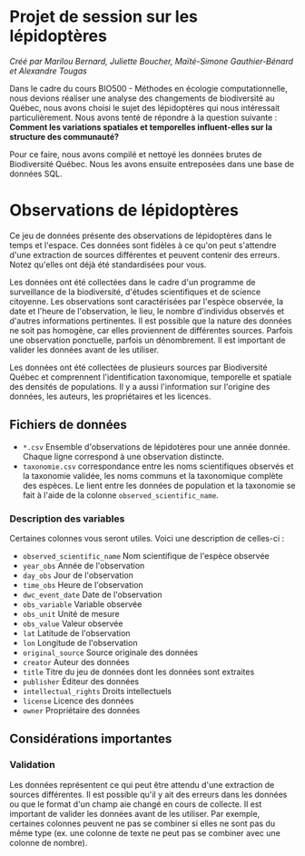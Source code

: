# Projet de session sur les lépidoptères
_Créé par Marilou Bernard, Juliette Boucher, Maïté-Simone Gauthier-Bénard et Alexandre Tougas_

Dans le cadre du cours BIO500 - Méthodes en écologie computationnelle, nous devions réaliser une analyse des changements de biodiversité au Québec,
nous avons choisi le sujet des lépidoptères qui nous intéressait particulièrement. Nous avons tenté de répondre à la question suivante :
**Comment les variations spatiales et temporelles influent-elles sur la structure des communauté?**


Pour ce faire, nous avons compilé et nettoyé les données brutes de Biodiversité Québec. Nous les avons ensuite entreposées dans une base de données
SQL.




# Observations de lépidoptères

Ce jeu de données présente des observations de lépidoptères dans le temps et l'espace. Ces données sont fidèles à ce qu'on peut s'attendre d'une extraction de sources différentes et peuvent contenir des erreurs. Notez qu'elles ont déjà été standardisées pour vous.

Les données ont été collectées dans le cadre d'un programme de surveillance de la biodiversité, d'études scientifiques et de science citoyenne. Les observations sont caractérisées par l'espèce observée, la date et l'heure de l'observation, le lieu, le nombre d'individus observés et d'autres informations pertinentes. Il est possible que la nature des données ne soit pas homogène, car elles proviennent de différentes sources. Parfois une observation ponctuelle, parfois un dénombrement. Il est important de valider les données avant de les utiliser.

Les données ont été collectées de plusieurs sources par Biodiversité Québec et comprennent l'identification taxonomique, temporelle et spatiale des densités de populations. Il y a aussi l'information sur l'origine des données, les auteurs, les propriétaires et les licences.


## Fichiers de données

- `*.csv` Ensemble d'observations de lépidotères pour une année donnée. Chaque ligne correspond à une observation distincte.
- `taxonomie.csv` correspondance entre les noms scientifiques observés et la taxonomie validée, les noms communs et la taxonomique complète des espèces. Le lient entre les données de population et la taxonomie se fait à l'aide de la colonne `observed_scientific_name`.

### Description des variables

Certaines colonnes vous seront utiles. Voici une description de celles-ci :

- `observed_scientific_name` Nom scientifique de l'espèce observée
- `year_obs` Année de l'observation
- `day_obs` Jour de l'observation
- `time_obs` Heure de l'observation
- `dwc_event_date` Date de l'observation
- `obs_variable` Variable observée
- `obs_unit` Unité de mesure
- `obs_value` Valeur observée
- `lat` Latitude de l'observation
- `lon` Longitude de l'observation
- `original_source` Source originale des données
- `creator` Auteur des données
- `title` Titre du jeu de données dont les données sont extraites
- `publisher` Éditeur des données
- `intellectual_rights` Droits intellectuels
- `license` Licence des données
- `owner` Propriétaire des données


## Considérations importantes

### Validation

Les données représentent ce qui peut être attendu d'une extraction de sources différentes. Il est possible qu'il y ait des erreurs dans les données ou que le format d'un champ aie changé en cours de collecte. Il est important de valider les données avant de les utiliser. Par exemple, certaines colonnes peuvent ne pas se combiner si elles ne sont pas du même type (ex. une colonne de texte ne peut pas se combiner avec une colonne de nombre).
